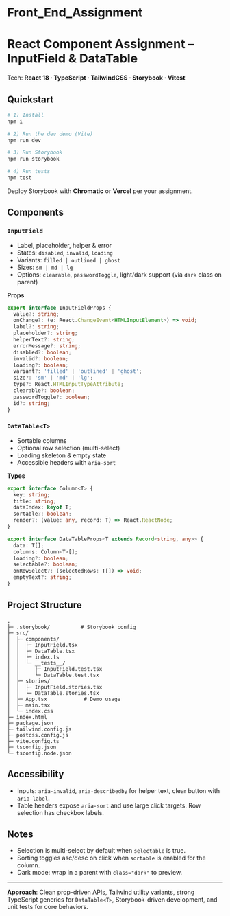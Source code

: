 # Front_End_Assignment

# React Component Assignment – InputField & DataTable

Tech: **React 18 · TypeScript · TailwindCSS · Storybook · Vitest**

## Quickstart

```bash
# 1) Install
npm i

# 2) Run the dev demo (Vite)
npm run dev

# 3) Run Storybook
npm run storybook

# 4) Run tests
npm test
```

Deploy Storybook with **Chromatic** or **Vercel** per your assignment.

## Components

### `InputField`
- Label, placeholder, helper & error
- States: `disabled`, `invalid`, `loading`
- Variants: `filled | outlined | ghost`
- Sizes: `sm | md | lg`
- Options: `clearable`, `passwordToggle`, light/dark support (via `dark` class on parent)

**Props**
```ts
export interface InputFieldProps {
  value?: string;
  onChange?: (e: React.ChangeEvent<HTMLInputElement>) => void;
  label?: string;
  placeholder?: string;
  helperText?: string;
  errorMessage?: string;
  disabled?: boolean;
  invalid?: boolean;
  loading?: boolean;
  variant?: 'filled' | 'outlined' | 'ghost';
  size?: 'sm' | 'md' | 'lg';
  type?: React.HTMLInputTypeAttribute;
  clearable?: boolean;
  passwordToggle?: boolean;
  id?: string;
}
```

### `DataTable<T>`
- Sortable columns
- Optional row selection (multi-select)
- Loading skeleton & empty state
- Accessible headers with `aria-sort`

**Types**
```ts
export interface Column<T> {
  key: string;
  title: string;
  dataIndex: keyof T;
  sortable?: boolean;
  render?: (value: any, record: T) => React.ReactNode;
}

export interface DataTableProps<T extends Record<string, any>> {
  data: T[];
  columns: Column<T>[];
  loading?: boolean;
  selectable?: boolean;
  onRowSelect?: (selectedRows: T[]) => void;
  emptyText?: string;
}
```

## Project Structure
```
.
├─ .storybook/          # Storybook config
├─ src/
│  ├─ components/
│  │  ├─ InputField.tsx
│  │  ├─ DataTable.tsx
│  │  ├─ index.ts
│  │  └─ __tests__/
│  │     ├─ InputField.test.tsx
│  │     └─ DataTable.test.tsx
│  ├─ stories/
│  │  ├─ InputField.stories.tsx
│  │  └─ DataTable.stories.tsx
│  ├─ App.tsx            # Demo usage
│  ├─ main.tsx
│  └─ index.css
├─ index.html
├─ package.json
├─ tailwind.config.js
├─ postcss.config.js
├─ vite.config.ts
├─ tsconfig.json
└─ tsconfig.node.json
```

## Accessibility
- Inputs: `aria-invalid`, `aria-describedby` for helper text, clear button with `aria-label`.
- Table headers expose `aria-sort` and use large click targets. Row selection has checkbox labels.

## Notes
- Selection is multi-select by default when `selectable` is true.
- Sorting toggles asc/desc on click when `sortable` is enabled for the column.
- Dark mode: wrap in a parent with `class="dark"` to preview.

---

**Approach**: Clean prop-driven APIs, Tailwind utility variants, strong TypeScript generics for `DataTable<T>`, Storybook-driven development, and unit tests for core behaviors.
